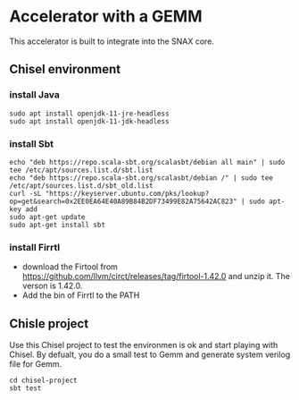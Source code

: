 # Accelerator with a GEMM
This accelerator is built to integrate into the SNAX core.

## Chisel environment
### install Java
```
sudo apt install openjdk-11-jre-headless
sudo apt install openjdk-11-jdk-headless
```
<!-- 
### install Scala
* download Scala source file from: https://www.scala-lang.org/download/all.html and unzip it. Scala vesion: 2.13.8.
* Add the bin of Scala to the PATH -->

### install Sbt
```
echo "deb https://repo.scala-sbt.org/scalasbt/debian all main" | sudo tee /etc/apt/sources.list.d/sbt.list
echo "deb https://repo.scala-sbt.org/scalasbt/debian /" | sudo tee /etc/apt/sources.list.d/sbt_old.list
curl -sL "https://keyserver.ubuntu.com/pks/lookup?op=get&search=0x2EE0EA64E40A89B84B2DF73499E82A75642AC823" | sudo apt-key add
sudo apt-get update
sudo apt-get install sbt
```

### install Firrtl
* download the Firtool from https://github.com/llvm/circt/releases/tag/firtool-1.42.0 and unzip it. The verson is 1.42.0.
* Add the bin of Firrtl to the PATH
<!-- 
## Chisle template project
Use this template Chisel project to test the environmen is ok and start playing with Chisel.
```
git clone git@github.com:freechipsproject/chisel-template.git
cd chisel-template
sbt test
``` -->

## Chisle project
Use this Chisel project to test the environmen is ok and start playing with Chisel. By defualt, you do a small test to Gemm and generate system verilog file for Gemm.
```
cd chisel-project
sbt test
``` 
